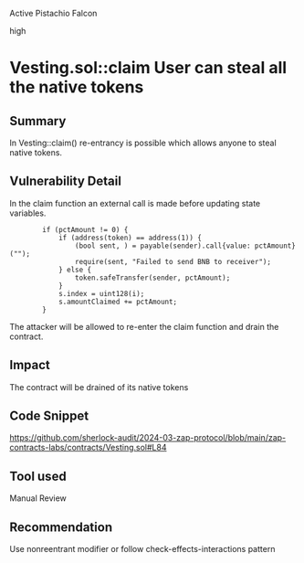 Active Pistachio Falcon

high

# Vesting.sol::claim User can steal all the native tokens

## Summary
In Vesting::claim()  re-entrancy is possible which allows anyone to steal native tokens.
## Vulnerability Detail
In the claim function an external call is made before updating state variables.

```solidity
        if (pctAmount != 0) {
            if (address(token) == address(1)) {
                (bool sent, ) = payable(sender).call{value: pctAmount}("");
                require(sent, "Failed to send BNB to receiver");
            } else {
                token.safeTransfer(sender, pctAmount);
            }
            s.index = uint128(i);
            s.amountClaimed += pctAmount;
        }
```
The attacker will be allowed to re-enter the claim function and drain the contract.

## Impact
The contract will be drained of its native tokens 
## Code Snippet
https://github.com/sherlock-audit/2024-03-zap-protocol/blob/main/zap-contracts-labs/contracts/Vesting.sol#L84
## Tool used
Manual Review

## Recommendation
Use nonreentrant modifier or follow check-effects-interactions pattern